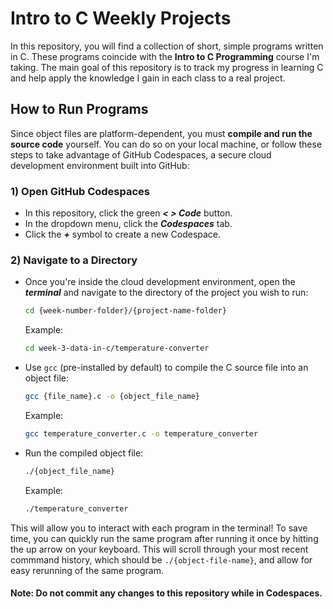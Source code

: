 # Intro to C Weekly Projects

In this repository, you will find a collection of short, simple programs written in C. These programs coincide with the **Intro to C Programming** course I'm taking. The main goal of this repository is to track my progress in learning C and help apply the knowledge I gain in each class to a real project.

## How to Run Programs

Since object files are platform-dependent, you must **compile and run the source code** yourself. You can do so on your local machine, or follow these steps to take advantage of GitHub Codespaces, a secure cloud development environment built into GitHub:

### 1) Open GitHub Codespaces
* In this repository, click the green **_< > Code_** button.
* In the dropdown menu, click the **_Codespaces_** tab.
* Click the **_+_** symbol to create a new Codespace.

### 2) Navigate to a Directory
* Once you're inside the cloud development environment, open the **_terminal_** and navigate to the directory of the project you wish to run:
    ```bash
    cd {week-number-folder}/{project-name-folder}
    ```
    Example: 
    ```bash
    cd week-3-data-in-c/temperature-converter
    ```

* Use `gcc` (pre-installed by default) to compile the C source file into an object file:
    ```bash
    gcc {file_name}.c -o {object_file_name}
    ```
    Example:
    ```bash
    gcc temperature_converter.c -o temperature_converter
    ```

* Run the compiled object file:
    ```bash
    ./{object_file_name}
    ```
    Example:
    ```bash
    ./temperature_converter
    ```

This will allow you to interact with each program in the terminal! To save time, you can quickly run the same program after running it once by hitting the up arrow on your keyboard. This will scroll through your most recent commmand history, which should be `./{object-file-name}`, and allow for easy rerunning of the same program. 
#### Note: Do not commit any changes to this repository while in Codespaces.
